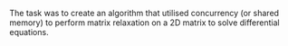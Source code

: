 The task was to create an algorithm that utilised concurrency (or shared memory) to perform matrix relaxation on a 2D matrix to solve differential equations.
